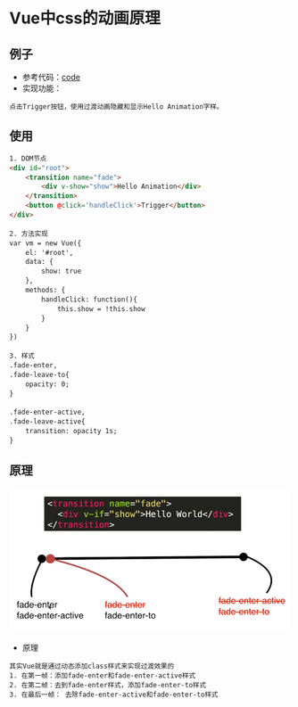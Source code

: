 # Vue中css的动画原理

## 例子
- 参考代码：[code](https://github.com/BnuzLeo/vue-start/blob/master/animation/basic/basic.html)
- 实现功能：
```text
点击Trigger按钮，使用过渡动画隐藏和显示Hello Animation字样。
```

## 使用
```html
1. DOM节点
<div id="root">
	<transition name="fade">
		<div v-show="show">Hello Animation</div>
	</transition>
	<button @click='handleClick'>Trigger</button>
</div>

2. 方法实现
var vm = new Vue({
	el: '#root',
	data: {
		show: true
	},
	methods: {
		handleClick: function(){
			this.show = !this.show
		}
	}
})

3. 样式
.fade-enter,
.fade-leave-to{
	opacity: 0;
}

.fade-enter-active,
.fade-leave-active{
	transition: opacity 1s;
}
```

## 原理
![原理](https://github.com/BnuzLeo/vue-start/blob/master/animation/basic/principle.png)

- 原理
```
其实Vue就是通过动态添加class样式来实现过渡效果的
1. 在第一帧：添加fade-enter和fade-enter-active样式
2. 在第二帧：去到fade-enter样式，添加fade-enter-to样式
3. 在最后一帧： 去除fade-enter-active和fade-enter-to样式
```